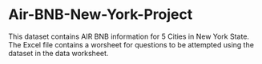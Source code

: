 # Air-BNB-New-York-Project
This dataset contains AIR BNB information for 5 Cities in New York State.
The Excel file contains a worsheet for questions to be attempted using the dataset in the data worksheet.
